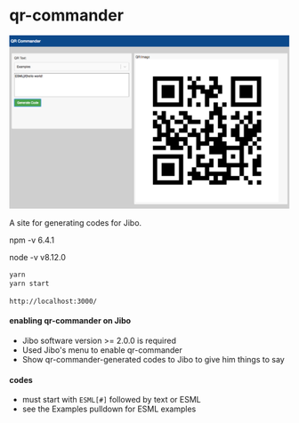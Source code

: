 # qr-commander

![qr-commander](./docs/qr-commander.png)


A site for generating codes for Jibo.

npm -v
6.4.1

node -v
v8.12.0

```
yarn
yarn start

http://localhost:3000/
```

#### enabling qr-commander on Jibo
- Jibo software version >= 2.0.0 is required
- Used Jibo's menu to enable qr-commander
- Show qr-commander-generated codes to Jibo to give him things to say


#### codes
 - must start with `ESML[#]` followed by text or ESML
 - see the Examples pulldown for ESML examples